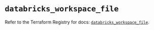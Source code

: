# `databricks_workspace_file`

Refer to the Terraform Registry for docs: [`databricks_workspace_file`](https://registry.terraform.io/providers/databricks/databricks/1.71.0/docs/resources/workspace_file).

